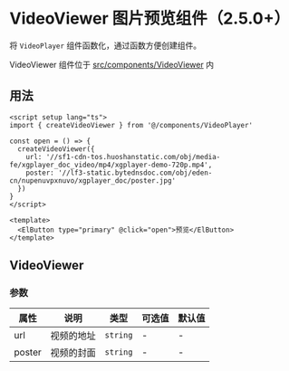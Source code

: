 # VideoViewer 图片预览组件（2.5.0+）

将 `VideoPlayer` 组件函数化，通过函数方便创建组件。

VideoViewer 组件位于 [src/components/VideoViewer](https://github.com/kailong321200875/vue-element-plus-admin/tree/master/src/components/VideoViewer) 内

## 用法

```vue
<script setup lang="ts">
import { createVideoViewer } from '@/components/VideoPlayer'

const open = () => {
  createVideoViewer({
    url: '//sf1-cdn-tos.huoshanstatic.com/obj/media-fe/xgplayer_doc_video/mp4/xgplayer-demo-720p.mp4',
    poster: '//lf3-static.bytednsdoc.com/obj/eden-cn/nupenuvpxnuvo/xgplayer_doc/poster.jpg'
  })
}
</script>

<template>
  <ElButton type="primary" @click="open">预览</ElButton>
</template>

```

## VideoViewer

### 参数

| 属性 | 说明 | 类型 | 可选值 | 默认值 |
| ---- | ---- | ---- | ---- | ---- |
| url | 视频的地址 | `string` | - | - |
| poster | 视频的封面 | `string` | - | - |
